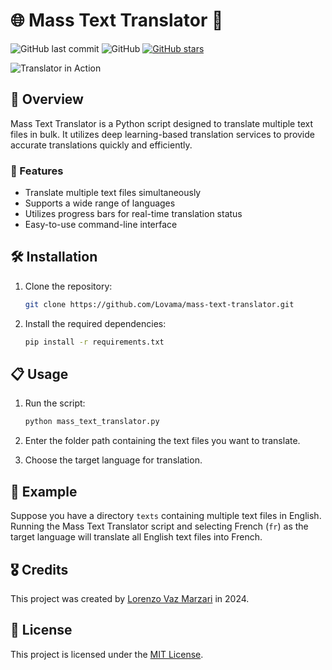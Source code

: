 # 🌐 Mass Text Translator 📝

![GitHub last commit](https://img.shields.io/github/last-commit/Lovama/mass-text-translator)
![GitHub](https://img.shields.io/github/license/Lovama/mass-text-translator)
[![GitHub stars](https://img.shields.io/github/stars/Lovama/mass-text-translator?style=social)](https://github.com/Lovama/mass-text-translator/stargazers)

![Translator in Action](translation.gif)

## 🚀 Overview

Mass Text Translator is a Python script designed to translate multiple text files in bulk. It utilizes deep learning-based translation services to provide accurate translations quickly and efficiently.

### 🎉 Features

- Translate multiple text files simultaneously
- Supports a wide range of languages
- Utilizes progress bars for real-time translation status
- Easy-to-use command-line interface

## 🛠️ Installation

1. Clone the repository:

    ```bash
    git clone https://github.com/Lovama/mass-text-translator.git
    ```

2. Install the required dependencies:

    ```bash
    pip install -r requirements.txt
    ```

## 📋 Usage

1. Run the script:

    ```bash
    python mass_text_translator.py
    ```

2. Enter the folder path containing the text files you want to translate.
3. Choose the target language for translation.

## 📝 Example

Suppose you have a directory `texts` containing multiple text files in English. Running the Mass Text Translator script and selecting French (`fr`) as the target language will translate all English text files into French.

## 🎖️ Credits

This project was created by [Lorenzo Vaz Marzari](https://github.com/Lovama) in 2024.

## 📄 License

This project is licensed under the [MIT License](LICENSE).
